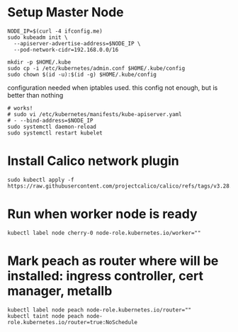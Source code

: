 # Setup Master Node

```
NODE_IP=$(curl -4 ifconfig.me)
sudo kubeadm init \
  --apiserver-advertise-address=$NODE_IP \
  --pod-network-cidr=192.168.0.0/16
```

```
mkdir -p $HOME/.kube
sudo cp -i /etc/kubernetes/admin.conf $HOME/.kube/config
sudo chown $(id -u):$(id -g) $HOME/.kube/config
```
configuration needed when iptables used. this config not enough, but is better than nothing 
```
# works! 
# sudo vi /etc/kubernetes/manifests/kube-apiserver.yaml
# - --bind-address=$NODE_IP
sudo systemctl daemon-reload
sudo systemctl restart kubelet
```

# Install Calico network plugin
```
sudo kubectl apply -f https://raw.githubusercontent.com/projectcalico/calico/refs/tags/v3.28.2/manifests/calico.yaml
```
# Run when worker node is ready
```
kubectl label node cherry-0 node-role.kubernetes.io/worker=""
```

# Mark peach as router where will be installed: ingress controller, cert manager, metallb
```
kubectl label node peach node-role.kubernetes.io/router=""
kubectl taint node peach node-role.kubernetes.io/router=true:NoSchedule
```
